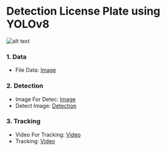 # Detection License Plate using YOLOv8
![alt text](https://github.com/NamHai1/Detection_License_Plate_using_YOLOv8/blob/main/1.png)

### 1. Data
- File Data: [Image](https://drive.google.com/drive/folders/1GEXEiOtj2QEtvqaR1gskNHDxRmXVr2g7?usp=share_link)

### 2. Detection
- Image For Detec: [Image](https://drive.google.com/drive/folders/18C0S3vyaUXRHRLpGU1JnlXqzv7u7bAZG?usp=sharing)
- Detect Image: [Detection](https://drive.google.com/drive/folders/1ld8_rfO3TO8LSKOt4PInqYnI4BF4rUtd?usp=share_link)

### 3. Tracking
- Video For Tracking: [Video](https://drive.google.com/file/d/1FtuI_gFvK67ZB1INk_LP7XBfIId4obY_/view?usp=sharing)
- Tracking: [Video](https://drive.google.com/file/d/1-8CHfvysgdF93N9bIvC-ovOxH_GCftII/view?usp=sharing)
